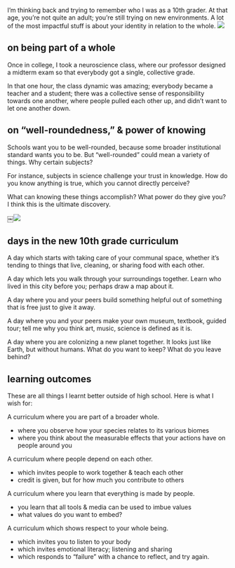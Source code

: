
I’m thinking back and trying to remember who I was as a 10th grader. At that age, you’re not quite an adult; you’re still trying on new environments. A lot of the most impactful stuff is about your identity in relation to the whole.
![](https://github.com/kathymakes/teachingasart2018/blob/master/assignments/2_Curriculum/kathy_wu_1.jpg)


## on being part of a whole
Once in college, I took a neuroscience class, where our professor designed a midterm exam so that everybody got a single, collective grade.

In that one hour, the class dynamic was amazing; everybody became a teacher and a student; there was a collective sense of responsibility towards one another, where people pulled each other up, and didn’t want to let one another down. 


## on “well-roundedness,” & power of knowing
Schools want you to be well-rounded, because some broader institutional standard wants you to be. But “well-rounded” could mean a variety of things. Why certain subjects?

For instance, subjects in science challenge your trust in knowledge. How do you know anything is true, which you cannot directly perceive?

What can knowing these things accomplish? What power do they give you?
I think this is the ultimate discovery. 

￼![](https://github.com/kathymakes/teachingasart2018/blob/master/assignments/2_Curriculum/kathy_wu_2.jpg)


## days in the new 10th grade curriculum

A day which starts with taking care of your communal space, whether it’s tending to things that live, cleaning, or sharing food with each other.

A day which lets you walk through your surroundings together. Learn who lived in this city before you; perhaps draw a map about it.

A day where you and your peers build something helpful out of something that is free just to give it away.

A day where you and your peers make your own museum, textbook, guided tour; tell me why you think art, music, science is defined as it is.

A day where you are colonizing a new planet together. It looks just like Earth, but without humans. What do you want to keep? What do you leave behind?


## learning outcomes

These are all things I learnt better outside of high school. Here is what I wish for:

A curriculum where you are part of a broader whole.
* where you observe how your species relates to its various biomes
* where you think about the measurable effects that your actions have on people around you

A curriculum where people depend on each other.
* which invites people to work together & teach each other
* credit is given, but for how much you contribute to others

A curriculum where you learn that everything is made by people.
* you learn that all tools & media can be used to imbue values
* what values do you want to embed?

A curriculum which shows respect to your whole being.
* which invites you to listen to your body
* which invites emotional literacy; listening and sharing
* which responds to “failure” with a chance to reflect, and try again.

